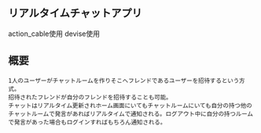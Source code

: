 ## リアルタイムチャットアプリ 

action_cable使用
devise使用

## 概要

```
1人のユーザーがチャットルームを作りそこへフレンドであるユーザーを招待するという方式。
招待されたフレンドが自分のフレンドを招待することも可能。
チャットはリアルタイム更新されホーム画面にいてもチャットルームにいても自分の持つ他のチャットルームで発言があればリアルタイムで通知される。ログアウト中に自分の持つルームで発言があった場合もログインすればもちろん通知される。
```
